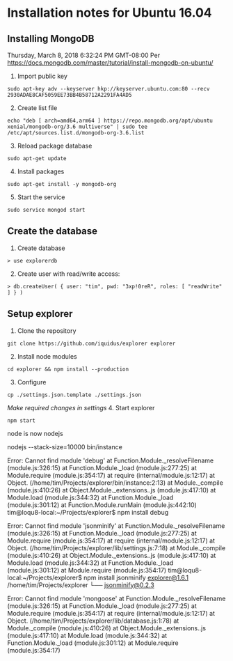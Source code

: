 # Installation notes for Ubuntu 16.04

## Installing MongoDB
Thursday, March 8, 2018 6:32:24 PM GMT-08:00 
Per https://docs.mongodb.com/master/tutorial/install-mongodb-on-ubuntu/
1. Import public key
```
sudo apt-key adv --keyserver hkp://keyserver.ubuntu.com:80 --recv 2930ADAE8CAF5059EE73BB4B58712A2291FA4AD5
```
2. Create list file
```
echo "deb [ arch=amd64,arm64 ] https://repo.mongodb.org/apt/ubuntu xenial/mongodb-org/3.6 multiverse" | sudo tee /etc/apt/sources.list.d/mongodb-org-3.6.list
```
3. Reload package database
```
sudo apt-get update
```
4. Install packages
```
sudo apt-get install -y mongodb-org
```
5. Start the service
```
sudo service mongod start
```

## Create the database
1. Create database
```
> use explorerdb
```
2. Create user with read/write access:
```
> db.createUser( { user: "tim", pwd: "3xp!0reR", roles: [ "readWrite" ] } )
```

## Setup explorer
1. Clone the repository
```
git clone https://github.com/iquidus/explorer explorer
```
2. Install node modules
```
cd explorer && npm install --production
```
3. Configure
```
cp ./settings.json.template ./settings.json
```
*Make required changes in settings*
4. Start explorer
```
npm start
```

node is now nodejs



nodejs --stack-size=10000 bin/instance

Error: Cannot find module 'debug'
    at Function.Module._resolveFilename (module.js:326:15)
    at Function.Module._load (module.js:277:25)
    at Module.require (module.js:354:17)
    at require (internal/module.js:12:17)
    at Object.<anonymous> (/home/tim/Projects/explorer/bin/instance:2:13)
    at Module._compile (module.js:410:26)
    at Object.Module._extensions..js (module.js:417:10)
    at Module.load (module.js:344:32)
    at Function.Module._load (module.js:301:12)
    at Function.Module.runMain (module.js:442:10)
tim@loqu8-local:~/Projects/explorer$ npm install debug

Error: Cannot find module 'jsonminify'
    at Function.Module._resolveFilename (module.js:326:15)
    at Function.Module._load (module.js:277:25)
    at Module.require (module.js:354:17)
    at require (internal/module.js:12:17)
    at Object.<anonymous> (/home/tim/Projects/explorer/lib/settings.js:7:18)
    at Module._compile (module.js:410:26)
    at Object.Module._extensions..js (module.js:417:10)
    at Module.load (module.js:344:32)
    at Function.Module._load (module.js:301:12)
    at Module.require (module.js:354:17)
tim@loqu8-local:~/Projects/explorer$ npm install jsonminify
explorer@1.6.1 /home/tim/Projects/explorer
└── jsonminify@0.2.3 


Error: Cannot find module 'mongoose'
    at Function.Module._resolveFilename (module.js:326:15)
    at Function.Module._load (module.js:277:25)
    at Module.require (module.js:354:17)
    at require (internal/module.js:12:17)
    at Object.<anonymous> (/home/tim/Projects/explorer/lib/database.js:1:78)
    at Module._compile (module.js:410:26)
    at Object.Module._extensions..js (module.js:417:10)
    at Module.load (module.js:344:32)
    at Function.Module._load (module.js:301:12)
    at Module.require (module.js:354:17)
